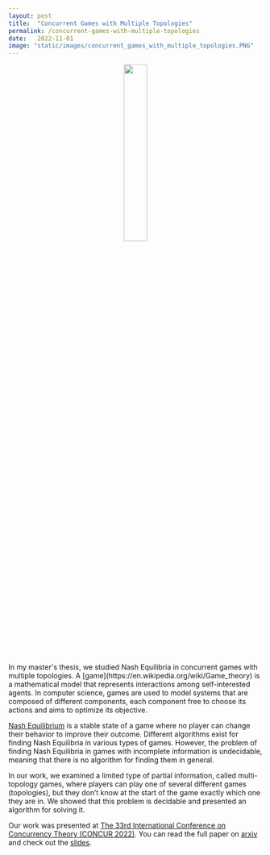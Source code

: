 ```yaml
---
layout: post
title:  "Concurrent Games with Multiple Topologies"
permalink: /concurrent-games-with-multiple-topologies
date:   2022-11-01 
image: "static/images/concurrent_games_with_multiple_topologies.PNG"
---
```

<center><img src="{{ page.image }}" width="30%" height="auto"></center>
<br>
In my master's thesis, we studied Nash Equilibria in concurrent games with multiple topologies. A [game](https://en.wikipedia.org/wiki/Game_theory) is a mathematical model that represents interactions among self-interested agents. In computer science, games are used to model systems that are composed of different components, each component free to choose its actions and aims to optimize its objective.

[Nash Equilibrium](https://en.wikipedia.org/wiki/Nash_equilibrium) is a stable state of a game where no player can change their behavior to improve their outcome. Different algorithms exist for finding Nash Equilibria in various types of games. However, the problem of finding Nash Equilibria in games with incomplete information is undecidable, meaning that there is no algorithm for finding them in general.

In our work, we examined a limited type of partial information, called multi-topology games, where players can play one of several different games (topologies), but they don’t know at the start of the game exactly which one they are in. We showed that this problem is decidable and presented an algorithm for solving it.

Our work was presented at [The 33rd International Conference on Concurrency Theory (CONCUR 2022)](https://concur2022.mimuw.edu.pl/). You can read the full paper on [arxiv](https://arxiv.org/abs/2207.02596) and check out the [slides](static/slides/concurrent_games_with_multiple_topologies_slides.pdf).
